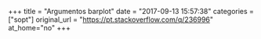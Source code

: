 +++
title = "Argumentos barplot"
date = "2017-09-13 15:57:38"
categories = ["sopt"]
original_url = "https://pt.stackoverflow.com/q/236996"
at_home="no"
+++


